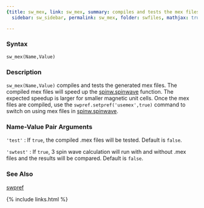 ```yaml
---
{title: sw_mex, link: sw_mex, summary: compiles and tests the mex files, keywords: sample,
  sidebar: sw_sidebar, permalink: sw_mex, folder: swfiles, mathjax: true}

---
```

  
### Syntax
  
`sw_mex(Name,Value)`
  
### Description
  
`sw_mex(Name,Value)` compiles and tests the generated mex files. The
compiled mex files will speed up the [spinw.spinwave](spinw_spinwave) function. The
expected speedup is larger for smaller magnetic unit cells. Once the mex
files are compiled, use the `swpref.setpref('usemex',true)` command to
switch on using mex files in [spinw.spinwave](spinw_spinwave).
  
### Name-Value Pair Arguments
  
`'test'`
: If `true`, the compiled .mex files will be tested. Default is
  `false`.
  
`'swtest'`
: If `true`, 3 spin wave calculation will run with and without .mex
  files and the results will be compared. Default is `false`.
  
### See Also
  
[swpref](swpref)
 

{% include links.html %}
